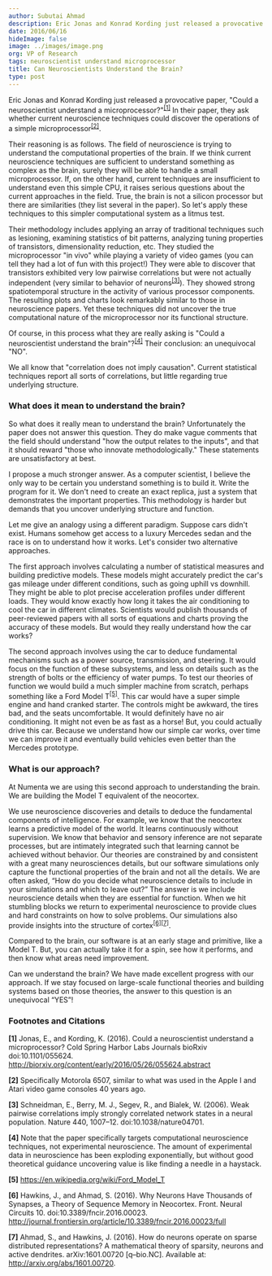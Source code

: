 ```yaml
---
author: Subutai Ahmad
description: Eric Jonas and Konrad Kording just released a provocative paper, "Could a neuroscientist understand a microprocessor?". In their paper, they ask whether current neuroscience techniques could discover the operations of a simple microprocessor.
date: 2016/06/16
hideImage: false
image: ../images/image.png
org: VP of Research
tags: neuroscientist understand microprocessor
title: Can Neuroscientists Understand the Brain?
type: post
---
```


Eric Jonas and Konrad Kording just released a provocative paper, "Could a
neuroscientist understand a microprocessor?"<sup>[[1]](#1)</sup> In their
paper, they ask whether current neuroscience techniques could discover the
operations of a simple microprocessor<sup>[[2]](#2)</sup>.

Their reasoning is as follows. The field of neuroscience is trying to understand
the computational properties of the brain. If we think current neuroscience
techniques are sufficient to understand something as complex as the brain,
surely they will be able to handle a small microprocessor. If, on the other
hand, current techniques are insufficient to understand even this simple CPU, it
raises serious questions about the current approaches in the field. True, the
brain is not a silicon processor but there are similarities (they list several
in the paper). So let's apply these techniques to this simpler computational
system as a litmus test.  

Their methodology includes applying an array of traditional techniques such as
lesioning, examining statistics of bit patterns, analyzing tuning properties of
transistors, dimensionality reduction, etc. They studied the microprocessor "in
vivo" while playing a variety of video games (you can tell they had a lot of fun
with this project!) They were able to discover that transistors exhibited very
low pairwise correlations but were not actually independent (very similar to
behavior of neurons<sup>[[3]](#3)</sup>). They showed strong spatiotemporal
structure in the activity of various processor components. The resulting plots
and charts look remarkably similar to those in neuroscience papers. Yet these
techniques did not uncover the true computational nature of the microprocessor
nor its functional structure.  

Of course, in this process what they are really asking is "Could a
neuroscientist understand the brain"?<sup>[[4]](#4)</sup> Their conclusion: an
unequivocal "NO".

We all know that "correlation does not imply causation". Current statistical
techniques report all sorts of correlations, but little regarding true
underlying structure.


### What does it mean to understand the brain?

So what does it really mean to understand the brain? Unfortunately the paper
does not answer this question. They do make vague comments that the field should
understand "how the output relates to the inputs", and that it should reward
"those who innovate methodologically." These statements are unsatisfactory at
best.

I propose a much stronger answer. As a computer scientist, I believe the only
way to be certain you understand something is to build it. Write the program for
it. We don't need to create an exact replica, just a system that demonstrates
the important properties.  This methodology is harder but demands that you
uncover underlying structure and function.

Let me give an analogy using a different paradigm. Suppose cars didn't exist.
Humans somehow get access to a luxury Mercedes sedan and the race is on to
understand how it works.  Let's consider two alternative approaches.

The first approach involves calculating a number of statistical measures and
building predictive models. These models might accurately predict the car's gas
mileage under different conditions, such as going uphill vs downhill. They might
be able to plot precise acceleration profiles under different loads.  They would
know exactly how long it takes the air conditioning to cool the car in different
climates. Scientists would publish thousands of peer-reviewed papers with all
sorts of equations and charts proving the accuracy of these models. But would
they really understand how the car works?

The second approach involves using the car to deduce fundamental mechanisms such
as a power source, transmission, and steering. It would focus on the function of
these subsystems, and less on details such as the strength of bolts or the
efficiency of water pumps. To test our theories of function we would build a
much simpler machine from scratch, perhaps something like a Ford
Model T<sup>[[5]](#5)</sup>. This car would have a super simple engine and hand
cranked starter. The controls might be awkward, the tires bad, and the seats
uncomfortable. It would definitely have no air conditioning. It might not even
be as fast as a horse! But, you could actually drive this car. Because we
understand how our simple car works, over time we can improve it and eventually
build vehicles even better than the Mercedes prototype.


### What is our approach?

At Numenta we are using this second approach to understanding the brain.  We are
building the Model T equivalent of the neocortex.  

We use neuroscience discoveries and details to deduce the fundamental components
of intelligence. For example, we know that the neocortex learns a predictive
model of the world. It learns continuously without supervision. We know that
behavior and sensory inference are not separate processes, but are intimately
integrated such that learning cannot be achieved without behavior. Our theories
are constrained by and consistent with a great many neurosciences details, but
our software simulations only capture the functional properties of the brain and
not all the details.  We are often asked, “How do you decide what neuroscience
details to include in your simulations and which to leave out?”  The answer is
we include neuroscience details when they are essential for function. When we
hit stumbling blocks we return to experimental neuroscience to provide clues and
hard constraints on how to solve problems. Our simulations also provide insights
into the structure of cortex<sup>[[6]](#6)</sup><sup>[[7]](#7)</sup>.

Compared to the brain, our software is at an early stage and primitive, like a
Model T. But, you can actually take it for a spin, see how it performs, and then
know what areas need improvement.

Can we understand the brain? We have made excellent progress with our approach.
If we stay focused on large-scale functional theories and building systems based
on those theories, the answer to this question is an unequivocal “YES”!


### Footnotes and Citations

<span id="1" class="anchor"></span>
**[1]** Jonas, E., and Kording, K. (2016). Could a neuroscientist understand a
  microprocessor? Cold Spring Harbor Labs Journals bioRxiv doi:10.1101/055624.  
  http://biorxiv.org/content/early/2016/05/26/055624.abstract

<span id="2" class="anchor"></span>
**[2]** Specifically Motorola 6507, similar to what was used in the Apple I and
  Atari video game consoles 40 years ago.

<span id="3" class="anchor"></span>
**[3]** Schneidman, E., Berry, M. J., Segev, R., and Bialek, W. (2006). Weak
  pairwise correlations imply strongly correlated network states in a neural
  population. Nature 440, 1007–12. doi:10.1038/nature04701.

<span id="4" class="anchor"></span>
**[4]** Note that the paper specifically targets computational neuroscience
  techniques, not experimental neuroscience. The amount of experimental data
  in neuroscience has been exploding exponentially, but without good
  theoretical guidance uncovering value is like finding a needle in a
  haystack.

<span id="5" class="anchor"></span>
**[5]** https://en.wikipedia.org/wiki/Ford_Model_T

<span id="6" class="anchor"></span>
**[6]** Hawkins, J., and Ahmad, S. (2016). Why Neurons Have Thousands of
  Synapses, a Theory of Sequence Memory in Neocortex. Front. Neural
  Circuits 10. doi:10.3389/fncir.2016.00023.
  http://journal.frontiersin.org/article/10.3389/fncir.2016.00023/full

<span id="7" class="anchor"></span>
**[7]** Ahmad, S., and Hawkins, J. (2016). How do neurons operate on sparse
  distributed representations? A mathematical theory of sparsity, neurons and
  active dendrites. arXiv:1601.00720 [q–bio.NC]. Available at:
  http://arxiv.org/abs/1601.00720.
